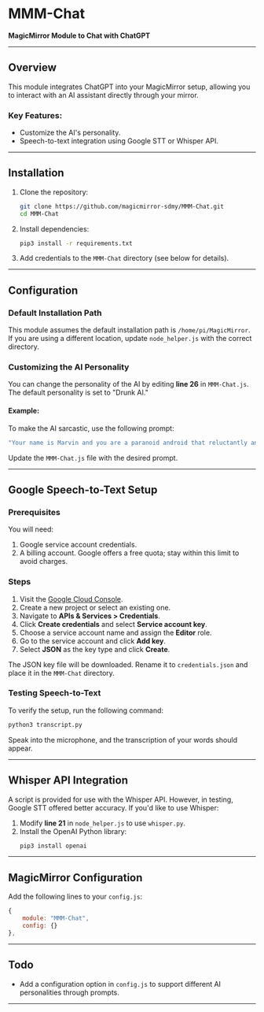 # MMM-Chat

**MagicMirror Module to Chat with ChatGPT**

---

## Overview
This module integrates ChatGPT into your MagicMirror setup, allowing you to interact with an AI assistant directly through your mirror. 

### Key Features:
- Customize the AI's personality.
- Speech-to-text integration using Google STT or Whisper API.

---

## Installation

1. Clone the repository:
    ```bash
    git clone https://github.com/magicmirror-sdmy/MMM-Chat.git
    cd MMM-Chat
    ```

2. Install dependencies:
    ```bash
    pip3 install -r requirements.txt
    ```

3. Add credentials to the `MMM-Chat` directory (see below for details).

---

## Configuration

### Default Installation Path
This module assumes the default installation path is `/home/pi/MagicMirror`. If you are using a different location, update `node_helper.js` with the correct directory.

### Customizing the AI Personality
You can change the personality of the AI by editing **line 26** in `MMM-Chat.js`. The default personality is set to "Drunk AI."

#### Example:
To make the AI sarcastic, use the following prompt:
```javascript
"Your name is Marvin and you are a paranoid android that reluctantly answers questions with sarcastic responses."
```

Update the `MMM-Chat.js` file with the desired prompt.

---

## Google Speech-to-Text Setup

### Prerequisites
You will need:
1. Google service account credentials.
2. A billing account. Google offers a free quota; stay within this limit to avoid charges.

### Steps
1. Visit the [Google Cloud Console](https://console.cloud.google.com/).
2. Create a new project or select an existing one.
3. Navigate to **APIs & Services > Credentials**.
4. Click **Create credentials** and select **Service account key**.
5. Choose a service account name and assign the **Editor** role.
6. Go to the service account and click **Add key**.
7. Select **JSON** as the key type and click **Create**.

The JSON key file will be downloaded. Rename it to `credentials.json` and place it in the `MMM-Chat` directory.

### Testing Speech-to-Text
To verify the setup, run the following command:
```bash
python3 transcript.py
```
Speak into the microphone, and the transcription of your words should appear.

---

## Whisper API Integration
A script is provided for use with the Whisper API. However, in testing, Google STT offered better accuracy. If you'd like to use Whisper:
1. Modify **line 21** in `node_helper.js` to use `whisper.py`.
2. Install the OpenAI Python library:
    ```bash
    pip3 install openai
    ```

---

## MagicMirror Configuration
Add the following lines to your `config.js`:
```javascript
{
    module: "MMM-Chat",
    config: {}
},
```

---

## Todo
- Add a configuration option in `config.js` to support different AI personalities through prompts.

---
